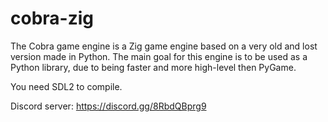 # cobra-zig

The Cobra game engine is a Zig game engine based on a very old and lost version made in Python. The main goal for this engine is to be used as a Python library, due to being faster and more high-level then PyGame.

You need SDL2 to compile.

Discord server: https://discord.gg/8RbdQBprg9
